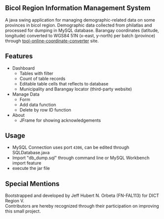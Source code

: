 ## Bicol Region Information Management System

A java swing application for managing demographic-related data on some provinces in bicol region. Demographic data collected from philatlas and processed for dumping in MySQL database. Barangay coordinates (latitude, longitude) converted to WGS84 51N (x-east, y-north) per batch (province) through [tool-online-coordinate-converter](https://tool-online.com/en/coordinate-converter.php#) site.

## Features

- Dashboard
    - Tables with filter
    - Count of table records
    - Editable table cells that reflects to database
    - Municipality and Barangay locator (third-party website)
- Manage Data
    - Form
    - Add data function
    - Delete by row ID function
- About
    - JFrame for showing acknowledgements
 
## Usage
- MySQL Connection uses port ```4306```, can be edited through SQLDatabase.java 
- Import "db_dump.sql" through command line or MySQL Workbench import feature
- execute the jar file

## Special Mentions

Bootstrapped and developed by Jeff Hubert N. Orbeta (FN-FAL113) for DICT Region V. <br/> Contributors are hereby recognized through their participation on improving this small project.
